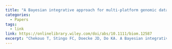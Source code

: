 ```yaml
---
title: "A Bayesian integrative approach for multi-platform genomic data: A kidney cancer case study"
categories:
  - Papers
tags:
  - link
link: https://onlinelibrary.wiley.com/doi/abs/10.1111/biom.12587
excerpt: "Chekouo T, Stingo FC, Doecke JD, Do KA. A Bayesian integrative approach for multi-platform genomic data: A kidney cancer case study. Biometrics. 2017 Jun;73(2):615-624. doi: 10.1111/biom.12587. Epub 2016 Sep 26. PMID: 27669160."
---
```

